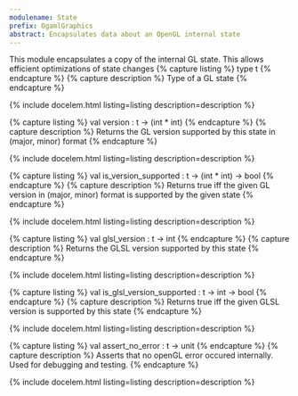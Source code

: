 ```yaml
---
modulename: State 
prefix: OgamlGraphics
abstract: Encapsulates data about an OpenGL internal state
---
```



This module encapsulates a copy of the internal GL state.
 This allows efficient optimizations of state changes
{% capture listing %}
type t
{% endcapture %}
{% capture description %}
Type of a GL state
{% endcapture %}

{% include docelem.html listing=listing description=description   %}

{% capture listing %}
val version : t -> (int * int)
{% endcapture %}
{% capture description %}
Returns the GL version supported by this state in (major, minor) format
{% endcapture %}

{% include docelem.html listing=listing description=description   %}

{% capture listing %}
val is_version_supported : t -> (int * int) -> bool
{% endcapture %}
{% capture description %}
Returns true iff the given GL version in (major, minor) format
 is supported by the given state
{% endcapture %}

{% include docelem.html listing=listing description=description   %}

{% capture listing %}
val glsl_version : t -> int
{% endcapture %}
{% capture description %}
Returns the GLSL version supported by this state
{% endcapture %}

{% include docelem.html listing=listing description=description   %}

{% capture listing %}
val is_glsl_version_supported : t -> int -> bool
{% endcapture %}
{% capture description %}
Returns true iff the given GLSL version is supported by this state
{% endcapture %}

{% include docelem.html listing=listing description=description   %}

{% capture listing %}
val assert_no_error : t -> unit
{% endcapture %}
{% capture description %}
Asserts that no openGL error occured internally. Used for debugging and testing.
{% endcapture %}

{% include docelem.html listing=listing description=description   %}


